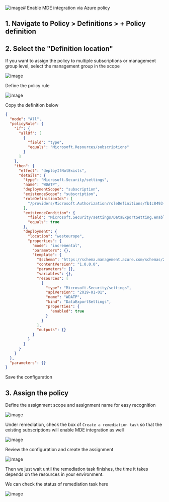![image](https://github.com/guguji666666/GJS-MDC-Tips/assets/96930989/3d55d462-0278-4e60-9bdd-3b5da36842fb)# Enable MDE integration via Azure policy

## 1. Navigate to Policy > Definitions > + Policy definition
## 2. Select the "Definition location"

If you want to assign the policy to multiple subscriptions or management group level, select the management group in the scope 

![image](https://github.com/guguji666666/GJS-MDC-Tips/assets/96930989/7e908e1b-c192-4836-bee2-093b5054ccdf)

Define the policy rule 

![image](https://github.com/guguji666666/GJS-MDC-Tips/assets/96930989/3e916a03-8e3a-44ab-bcf6-bee9dd860631)

Copy the definition below <br>
```json
{
  "mode": "All",
  "policyRule": {
    "if": {
      "allOf": [
        {
          "field": "type",
          "equals": "Microsoft.Resources/subscriptions"
        }
      ]
    },
    "then": {
      "effect": "deployIfNotExists",
      "details": {
        "type": "Microsoft.Security/settings",
        "name": "WDATP",
        "deploymentScope": "subscription",
        "existenceScope": "subscription",
        "roleDefinitionIds": [
          "/providers/Microsoft.Authorization/roleDefinitions/fb1c8493-542b-48eb-b624-b4c8fea62acd"
        ],
        "existenceCondition": {
          "field": "Microsoft.Security/settings/DataExportSetting.enabled",
          "equals": true
        },
        "deployment": {
          "location": "westeurope",
          "properties": {
            "mode": "incremental",
            "parameters": {},
            "template": {
              "$schema": "https://schema.management.azure.com/schemas/2015-01-01/deploymentTemplate.json#",
              "contentVersion": "1.0.0.0",
              "parameters": {},
              "variables": {},
              "resources": [
                {
                  "type": "Microsoft.Security/settings",
                  "apiVersion": "2019-01-01",
                  "name": "WDATP",
                  "kind": "DataExportSettings",
                  "properties": {
                    "enabled": true
                  }
                }
              ],
              "outputs": {}
            }
          }
        }
      }
    }
  },
  "parameters": {}
}
```
Save the configuration

## 3. Assign the policy

Define the assignment scope and assignment name for easy recognition

![image](https://github.com/guguji666666/GJS-MDC-Tips/assets/96930989/6b951f65-55a3-485d-9866-91dc161955ef)

Under remediation, check the box of `Create a remediation task` so that the existing subscriptions will enable MDE integration as well

![image](https://github.com/guguji666666/GJS-MDC-Tips/assets/96930989/55ed3349-609f-46e0-bc08-280040843b63)

Review the configuration and create the assignment

![image](https://github.com/guguji666666/GJS-MDC-Tips/assets/96930989/4d1e21a5-6d60-41b7-a251-4c3d88138513)

Then we just wait until the remediation task finishes, the time it takes depends on the resources in your environment.

We can check the status of remediation task here

![image](https://github.com/guguji666666/GJS-MDC-Tips/assets/96930989/9493283b-ff50-4846-a67b-50c6da8e4519)

